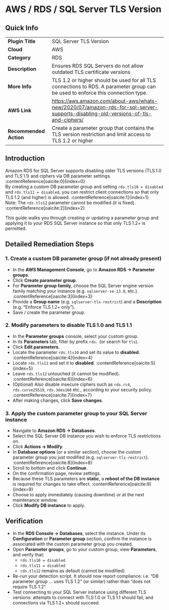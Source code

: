 # AWS / RDS / SQL Server TLS Version

## Quick Info

| | |
|-|-|
| **Plugin Title** | SQL Server TLS Version |
| **Cloud** | AWS |
| **Category** | RDS |
| **Description** | Ensures RDS SQL Servers do not allow outdated TLS certificate versions |
| **More Info** | TLS 1.2 or higher should be used for all TLS connections to RDS. A parameter group can be used to enforce this connection type. |
| **AWS Link** | https://aws.amazon.com/about-aws/whats-new/2020/07/amazon-rds-for-sql-server-supports-disabling-old-versions-of-tls-and-ciphers/ |
| **Recommended Action** | Create a parameter group that contains the TLS version restriction and limit access to TLS 1.2 or higher |


## Introduction

Amazon RDS for SQL Server supports disabling older TLS versions (TLS 1.0 and TLS 1.1) and ciphers via DB parameter settings. :contentReference[oaicite:0]{index=0}  
By creating a custom DB parameter group and setting `rds.tls10 = disabled` and `rds.tls11 = disabled`, you can restrict client connections so that only TLS 1.2 (and higher) is allowed. :contentReference[oaicite:1]{index=1}  
Note: The `rds.tls12` parameter cannot be modified (it is fixed). :contentReference[oaicite:2]{index=2}  

This guide walks you through creating or updating a parameter group and applying it to your RDS SQL Server instance so that only TLS 1.2+ is permitted.


## Detailed Remediation Steps

### 1. Create a custom DB parameter group (if not already present)

- In the **AWS Management Console**, go to **Amazon RDS → Parameter groups**.  
- Click **Create parameter group**.  
- For **Parameter group family**, choose the SQL Server engine version family matching your instance (e.g. `sqlserver-se-13.0`, etc.). :contentReference[oaicite:3]{index=3}  
- Provide a **Group name** (e.g. `sqlserver-tls-restrict`) and a **Description** (e.g. “Enforce TLS 1.2+ only”).  
- Save / create the parameter group.

### 2. Modify parameters to disable TLS 1.0 and TLS 1.1

- In the **Parameter groups** console, select your custom group.  
- In its **Parameters** tab, filter by prefix `rds.` (or search for `tls`).  
- Click **Edit parameters**.  
- Locate the parameter `rds.tls10` and set its value to **disabled**. :contentReference[oaicite:4]{index=4}  
- Locate `rds.tls11` and set it to **disabled**. :contentReference[oaicite:5]{index=5}  
- Leave `rds.tls12` untouched (it cannot be modified). :contentReference[oaicite:6]{index=6}  
- (Optional) Also disable insecure ciphers such as `rds.rc4`, `rds.curve25519`, `rds.3des168` etc., according to your security policy. :contentReference[oaicite:7]{index=7}  
- After making changes, click **Save changes**.

### 3. Apply the custom parameter group to your SQL Server instance

- Navigate to **Amazon RDS → Databases**.  
- Select the SQL Server DB instance you wish to enforce TLS restrictions on.  
- Click **Actions → Modify**.  
- In **Database options** (or a similar section), choose the custom parameter group you just modified (e.g. `sqlserver-tls-restrict`). :contentReference[oaicite:8]{index=8}  
- Scroll to bottom and click **Continue**.  
- On the confirmation page, review settings.  
- Because these TLS parameters are **static**, a **reboot of the DB instance** is required for changes to take effect. :contentReference[oaicite:9]{index=9}  
- Choose to apply immediately (causing downtime) or at the next maintenance window.  
- Click **Modify DB instance** to apply.


## Verification

- In the **RDS Console → Databases**, select the instance. Under its **Configuration** or **Parameter group** section, confirm the instance is associated with the custom parameter group you created.  
- Open **Parameter groups**, go to your custom group, view **Parameters**, and verify that:  
  - `rds.tls10 = disabled`  
  - `rds.tls11 = disabled`  
  - `rds.tls12` remains as default (cannot be modified)  
- Re-run your detection script. It should now report compliance: i.e. “DB parameter group … uses TLS 1.2” (or similar) rather than “does not require TLS 1.2”.  
- Test connecting to your SQL Server instance using different TLS versions: attempts to connect with TLS 1.0 or TLS 1.1 should fail, and connections via TLS 1.2+ should succeed.
